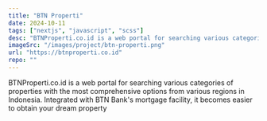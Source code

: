 ```yaml
---
title: "BTN Properti"
date: 2024-10-11
tags: ["nextjs", "javascript", "scss"]
desc: "BTNProperti.co.id is a web portal for searching various categories of properties with the most comprehensive options from various regions in Indonesia. Integrated with BTN Bank's mortgage facility, it becomes easier to obtain your dream property"
imageSrc: "/images/project/btn-properti.png"
url: "https://btnproperti.co.id"
repo: ""
---
```


BTNProperti.co.id is a web portal for searching various categories of properties with the most comprehensive options from various regions in Indonesia. Integrated with BTN Bank's mortgage facility, it becomes easier to obtain your dream property
